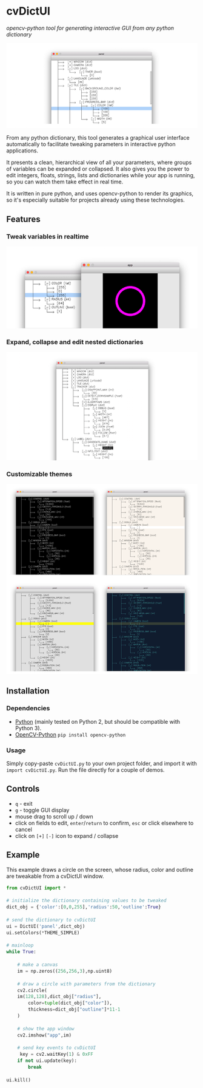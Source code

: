 # cvDictUI
*opencv-python tool for generating interactive GUI from any python dictionary*

![](screenshots/screen00.png)

From any python dictionary, this tool generates a graphical user interface automatically to facilitate tweaking parameters in interactive python applications.

It presents a clean, hierarchical view of all your parameters, where groups of variables can be expanded or collapsed. It also gives you the power to edit integers, floats, strings, lists and dictionaries while your app is running, so you can watch them take effect in real time.

It is written in pure python, and uses opencv-python to render its graphics, so it's especially suitable for projects already using these technologies. 

## Features

### Tweak variables in realtime
![](screenshots/screen01.png)

### Expand, collapse and edit nested dictionaries
![](screenshots/screen02.png)

### Customizable themes
![](screenshots/screen03.png)

## Installation

### Dependencies

- [Python](https://www.python.org) (mainly tested on Python 2, but should be compatible with Python 3).
- [OpenCV-Python](https://opencv-python-tutroals.readthedocs.io/en/latest/) `pip install opencv-python`

### Usage

Simply copy-paste `cvDictUI.py` to your own project folder, and import it with `import cvDictUI.py`. Run the file directly for a couple of demos. 

## Controls

- `q` - exit
- `g` - toggle GUI display
- mouse drag to scroll up / down
- click on fields to edit, `enter`/`return` to confirm, `esc` or click elsewhere to cancel
- click on `[+]` `[-]` icon to expand / collapse

## Example

This example draws a circle on the screen, whose radius, color and outline are tweakable from a cvDictUI window.

```python
from cvDictUI import *

# initialize the dictionary containing values to be tweaked
dict_obj = {'color':[0,0,255],'radius':50,'outline':True}

# send the dictionary to cvDictUI
ui = DictUI('panel',dict_obj)
ui.setColors(*THEME_SIMPLE)

# mainloop
while True:
    
    # make a canvas
    im = np.zeros((256,256,3),np.uint8)
    
    # draw a circle with parameters from the dictionary
    cv2.circle(
    im(128,128),dict_obj["radius"],
    	color=tuple(dict_obj["color"]),
    	thickness=dict_obj["outline"]*11-1
    )
    
    # show the app window
    cv2.imshow("app",im)
    
    # send key events to cvDictUI
	 key = cv2.waitKey(1) & 0xFF
    if not ui.update(key):
        break
        
ui.kill()
```